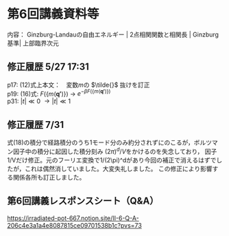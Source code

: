 #  第6回講義資料等
内容： Ginzburg-Landauの自由エネルギー | 2点相関関数と相関長 | Ginzburg基準| 上部臨界次元

## 修正履歴 5/27 17:31
p17: (12)式上本文：　変数$m$の $\tilde{}$ 抜けを訂正 <br>
p19: (16)式: $F(\{m(\mathbf{q'})\})$ $\to$ $e^{-\beta F(\{m(\mathbf{q'}) \})}$ <br>
p31: $|t| \ll 0$ $\to |t| \ll 1$ <br>

## 修正履歴 7/31 
式(18)の積分で経路積分のうち1モード分のみ約分されずにのこるが，ボルツマン因子中の積分に起因した積分刻み $(2\pi)^d/V$をかけるのを失念しており，
因子1/Vだけ修正。元のフーリエ変換で1/(2\pi)^dがあり今回の補正で消えるはずでしたが，これは偶然消していました。大変失礼しました。
この修正により影響する関係各所も訂正しました。



## 第6回講義レスポンスシート（Q&A）
https://irradiated-pot-667.notion.site/II-6-Q-A-206c4e3a1a4e8087815ce09701538b1c?pvs=73
